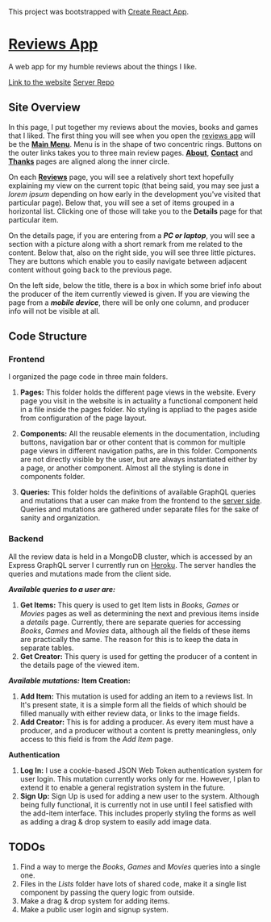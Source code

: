 This project was bootstrapped with [Create React App](https://github.com/facebook/create-react-app).

# [Reviews App](https://mmmikolay.github.io/reviewsapp/)

A web app for my humble reviews about the things I like.

[Link to the website](https://mmmikolay.github.io/reviewsapp/)
[Server Repo](https://github.com/mmmikolay/reviewsapp_server)

## Site Overview

In this page, I put together my reviews about the movies, books and games that I liked. The first thing you will see when you open the [reviews app](https://mmmikolay.github.io/reviewsapp/) will be the [**Main Menu**](https://mmmikolay.github.io/reviewsapp/). Menu is in the shape of two concentric rings. Buttons on the outer links takes you to three main review pages. [**About**](https://mmmikolay.github.io/reviewsapp/about), [**Contact**](https://mmmikolay.github.io/reviewsapp/contact) and [**Thanks**](https://mmmikolay.github.io/reviewsapp/thanks) pages are aligned along the inner circle.

On each [**Reviews**](https://mmmikolay.github.io/reviewsapp/books) page, you will see a relatively short text hopefully explaining my view on the current topic (that being said, you may see just a _lorem ipsum_ depending on how early in the development you've visited that particular page). Below that, you will see a set of items grouped in a horizontal list. Clicking one of those will take you to the **Details** page for that particular item.

On the details page, if you are entering from a **_PC or laptop_**, you will see a section with a picture along with a short remark from me related to the content. Below that, also on the right side, you will see three little pictures. They are buttons which enable you to easily navigate between adjacent content without going back to the previous page.

On the left side, below the title, there is a box in which some brief info about the producer of the item currently viewed is given. If you are viewing the page from a **_mobile device_**, there will be only one column, and producer info will not be visible at all.

## Code Structure

### Frontend

I organized the page code in three main folders.

1. **Pages:** This folder holds the different page views in the website. Every page you visit in the website is in actuality a functional component held in a file inside the pages folder. No styling is appliad to the pages aside from configuration of the page layout.

2. **Components:** All the reusable elements in the documentation, including buttons, navigation bar or other content that is common for multiple page views in different navigation paths, are in this folder. Components are not directly visible by the user, but are always instantiated either by a page, or another component. Almost all the styling is done in components folder.

3. **Queries:** This folder holds the definitions of available GraphQL queries and mutations that a user can make from the frontend to the [server side](https://github.com/mmmikolay/reviewsapp_server). Queries and mutations are gathered under separate files for the sake of sanity and organization.

### Backend

All the review data is held in a MongoDB cluster, which is accessed by an Express GraphQL server I currently run on [Heroku](https://www.heroku.com/). The server handles the queries and mutations made from the client side.

**_Available queries to a user are:_**

1. **Get Items:** This query is used to get Item lists in _Books_, _Games_ or _Movies_ pages as well as determining the next and previous items inside a _details_ page. Currently, there are separate queries for accessing _Books_, _Games_ and _Movies_ data, although all the fields of these items are practically the same. The reason for this is to keep the data in separate tables.
2. **Get Creator:** This query is used for getting the producer of a content in the details page of the viewed item.

**_Available mutations:_**
**Item Creation:**

1. **Add Item:** This mutation is used for adding an item to a reviews list. In It's present state, it is a simple form all the fields of which should be filled manually with either review data, or links to the image fields.
2. **Add Creator:** This is for adding a producer. As every item must have a producer, and a producer without a content is pretty meaningless, only access to this field is from the _Add Item_ page.

**Authentication**

1. **Log In:** I use a cookie-based JSON Web Token authentication system for user login. This mutation currently works only for me. However, I plan to extend it to enable a general registration system in the future.
2. **Sign Up:** Sign Up is used for adding a new user to the system. Although being fully functional, it is currently not in use until I feel satisfied with the add-item interface. This includes properly styling the forms as well as adding a drag & drop system to easily add image data.

## TODOs

1. Find a way to merge the _Books_, _Games_ and _Movies_ queries into a single one.
2. Files in the _Lists_ folder have lots of shared code, make it a single list component by passing the query logic from outside.
3. Make a drag & drop system for adding items.
4. Make a public user login and signup system.
